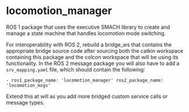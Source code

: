 # locomotion_manager

ROS 1 package that uses the executive SMACH library to create and manage a state machine that handles locomotion mode switching.

For interoperability with ROS 2, rebuild a bridge_ws that contains the appropriate bridge source code after sourcing both the catkin workspace containing this package and the colcon workspace that will be using its functionality. In the ROS 2 message package you will also have to add a `srv_mapping.yaml` file, which should contain the following:

`-
        ros1_package_name: 'locomotion_manager'
        ros2_package_name: 'locomotion_msgs'`

Extend this at will as you add more bridged custom service calls or message types.
